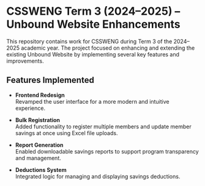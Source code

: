 # CSSWENG Term 3 (2024–2025) – Unbound Website Enhancements

This repository contains work for CSSWENG  during Term 3 of the 2024–2025 academic year. The project focused on enhancing and extending the existing Unbound Website by implementing several key features and improvements.

## Features Implemented

- **Frontend Redesign**  
  Revamped the user interface for a more modern and intuitive experience.

- **Bulk Registration**  
  Added functionality to register multiple members and update member savings at once using Excel file uploads. 

- **Report Generation**  
  Enabled downloadable savings reports to support program transparency and management.

- **Deductions System**  
  Integrated logic for managing and displaying savings deductions.
